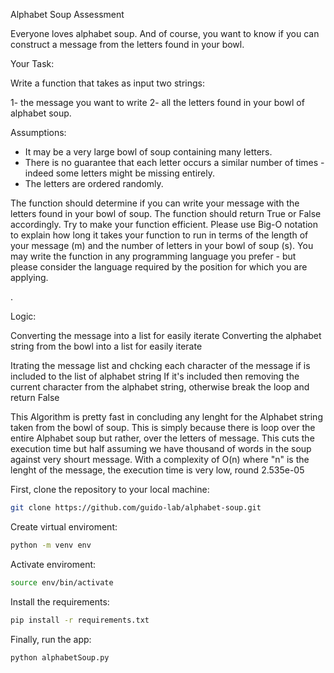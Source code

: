 Alphabet Soup Assessment

Everyone loves alphabet soup. And of course, you want to know if you can construct a message from the letters found in your bowl. 

Your Task: 

Write a function that takes as input two strings:

1- the message you want to write
2- all the letters found in your bowl of alphabet soup.

Assumptions:
- It may be a very large bowl of soup containing many letters.
- There is no guarantee that each letter occurs a similar number of times - indeed some letters might be missing entirely.
- The letters are ordered randomly.

The function should determine if you can write your message with the letters found in your bowl of soup. The function should return True or False accordingly. Try to make your function efficient.  Please use Big-O notation to explain how long it takes your function to run in terms of the length of your message (m) and the number of letters in your bowl of soup (s). You may write the function in any programming language you prefer - but please consider the language required by the position for which you are applying.
 
. 

Logic:

Converting the message into a list for easily iterate
Converting the alphabet string from the bowl into a list for easily iterate

Itrating the message list and chcking each character of the message if is included to the list of alphabet string
If it's included then removing the current character from the alphabet string, otherwise break the loop and return False

This Algorithm is pretty fast in concluding any lenght for the Alphabet string taken from the bowl of soup. This is 
simply because there is loop over the entire Alphabet soup but rather, over the letters of message. 
This cuts the execution time but half assuming we have thousand of words in the soup against very shourt message.
With a complexity of O(n) where "n" is the lenght of the message,  the execution time is very low, round 2.535e-05

First, clone the repository to your local machine:

```bash
git clone https://github.com/guido-lab/alphabet-soup.git
```

Create virtual enviroment:

```bash
python -m venv env
```

Activate enviroment:

```bash
source env/bin/activate
```

Install the requirements:

```bash
pip install -r requirements.txt
```

Finally, run the app:

```bash
python alphabetSoup.py
```
